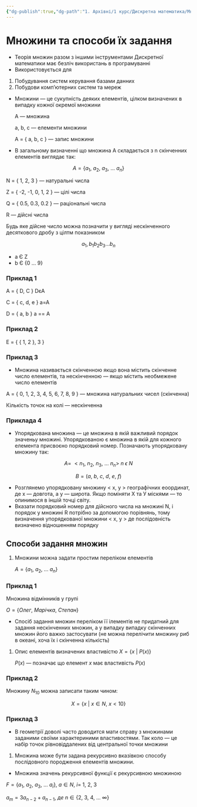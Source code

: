 ```yaml
---
{"dg-publish":true,"dg-path":"1. Архівні/1 курс/Дискретна математика/Множини та способи їх задання.md","permalink":"/1-arhivni/1-kurs/diskretna-matematika/mnozhini-ta-sposobi-yih-zadannya/"}
---
```


# Множини та способи їх задання
- Теорія множин разом з іншими інструментами Дискретної математики має безліч використань в програмуванні
- Використовується для
1. Побудування систем керування базами данних
2. Побудови комп’ютерних систем та мереж
- Множини — це сукупність деяких елементів, цілком визначених в випадку кожної окремої множини
    
    A — множина
    
    a, b, c — елементи множини
    
    A = { a, b, c } — запис множини
    
- В загальному визначенні що множина A складається з n скінченних елементів виглядає так:

$$
A = \{a_1, \ a_2, \ a_3, \ ...\ a_n \}
$$

N = { 1, 2, 3 } — натуральні числа

Z = { -2, -1, 0, 1, 2 } — цілі числа

Q = { 0.5, 0.3, 0.2 } — раціональні числа

R — дійсні числа

Будь яке дійсне число можна позначити у вигляді нескінченного десяткового дробу з цілтм показником 

$$
a_1,b_1b_2b_3...b_n
$$

- a Є Z
- b Є {0 … 9}

### Приклад 1

A = { D, C }          DєА

C = { c, d, e }       a=A

D = { a, b }          a =\= A

### Приклад 2

E = { { 1, 2 }, 3 }

### Приклад 3

- Множина називається скінченною якщо вона містить скінченне число елементів, та нескінченною — якщо містить необмежене число елементів

A = { 0, 1, 2, 3, 4, 5, 6, 7, 8, 9 } — множина натуральних чисел (скінченна)

Кількість точок на колі — нескінченна

### Приклада 4

- Упорядкована множина — це множина в якій важливий порядок значеньу множині. Упорядкованою є множина в якій для кожного елемента присвоєно порядковий номер. Позначають упорядковану множину так:

$$
A =\ <n_1, \ n_2, \ n_3, \ ...\ n_n >\ n \ \epsilon \ N
$$

$$
B = (a, \ b, \ c, \ d, \ e, \ f)
$$

- Розглянемо упорядковану множину < x, y > географічних еоординат, де x — довгота, а у — широта. Якщо поміняти Х та У міскями — то опинимося в іншій точці світу.
- Вказати порядковий номер для дійсного числа на множині N, i порядок у множині R потрібно за допомогою порівнянь, тому визначення упорядкованої множини < x, y > де послідовність визначено відношенням порядку

## Способи задання множин

1. Множини можна задати простим переліком елементів 
    
    $A = \{a_1, \ a_2, \ ... \ a_n \}$
    

### Приклад 1

Множина відмінників у групі 

$O = \{ Олег, \ Марічка, \ Степан\}$

- Спосіб задання множин переліком її ілементів  не придатний для задання нескінченних множин, а у випадку випадку скінченних множин його важко застосувати (не можна перелічити множину риб в океані, хоча їх і скінченна кількість)
1. Опис елементів визначених властивістю $X = \{ x \ | \ P(x)\}$
    
    $P(x)$ — позначає що елемент $x$ має  властивість $P(x)$
    

### Приклад 2

Множину $N_{10}$  можна записати таким чином:

$$
X = \{ x \ | \ x \in N, \ x<10\}
$$

### Приклад 3

- В геометрії доволі часто доводится мати справу з множинами заданими своїми характериними властивостями. Так коло — це набір точок рівновіддалених від центральної точки множини
1. Множина може бути задана рекурсивно вказівкою способу послідовного породження елементів множини.
- Множина значень рекурсивної функції є рекурсивною множиною

$F = \{ a_1, \ a_2, \ a_3, \ ... \ a_i\}, \ a\in N, \ i = \ 1, \ 2, \ 3$

$a_{m} = 3a_{n-2}+a_{n-1}, \ де \ n \in \{ 2, \ 3, \ 4, \ ... \ 
∞ \}$